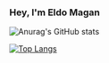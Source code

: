 ### Hey, I'm Eldo Magan

![Anurag's GitHub stats](https://github-readme-stats.vercel.app/api?username=eldomagan&show_icons=true&theme=radical)

[![Top Langs](https://github-readme-stats.vercel.app/api/top-langs/?username=eldomagan&layout=compact)](https://github.com/anuraghazra/github-readme-stats)


<!--
**eldomagan/eldomagan** is a ✨ _special_ ✨ repository because its `README.md` (this file) appears on your GitHub profile.

Here are some ideas to get you started:

- 🔭 I’m currently working on ...
- 🌱 I’m currently learning ...
- 👯 I’m looking to collaborate on ...
- 🤔 I’m looking for help with ...
- 💬 Ask me about ...
- 📫 How to reach me: ...
- 😄 Pronouns: ...
- ⚡ Fun fact: ...
-->
